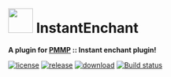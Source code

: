 # <img src="https://cdn.jsdelivr.net/gh/PresentKim/SVG-files/plugin-icons/instantenchant.svg" height="50" width="50"> InstantEnchant  
__A plugin for [PMMP](https://pmmp.io) :: Instant enchant plugin!__  

[![license](https://img.shields.io/github/license/organization/InstantEnchant-PMMP.svg?label=License)](LICENSE)
[![release](https://img.shields.io/github/release/organization/InstantEnchant-PMMP.svg?label=Release)](../../releases/latest)
[![download](https://img.shields.io/github/downloads/organization/InstantEnchant-PMMP/total.svg?label=Download)](../../releases/latest)
[![Build status](https://ci.appveyor.com/api/projects/status/p0aiqq0ututajggg/branch/master?svg=true)](https://ci.appveyor.com/project/PresentKim/instantenchant-pmmp/branch/master)
